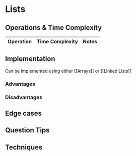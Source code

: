 # Lists

## Operations & Time Complexity

| Operation | Time Complexity | Notes |
| ----------|-----------------|-------| 

## Implementation
Can be implemented using either [[Arrays]] or [[Linked Lists]]

### Advantages

### Disadvantages

## Edge cases

## Question Tips

## Techniques
